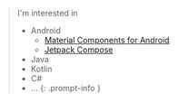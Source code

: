 > I'm interested in
> - Android
>   - [Material Components for Android](https://github.com/material-components/material-components-android)
>   - [Jetpack Compose](https://developer.android.com/compose)
> - Java
> - Kotlin
> - C#
> - ...
{: .prompt-info }
